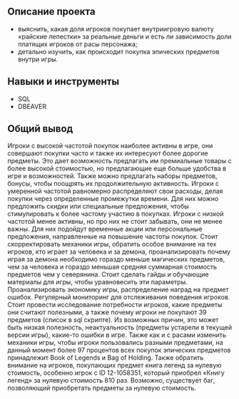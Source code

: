 ## Описание проекта
- выяснить, какая доля игроков покупает внутриигровую валюту «райские лепестки» за реальные деньги и есть ли зависимость доли платящих игроков от расы персонажа;
- детально изучить, как происходит покупка эпических предметов внутри игры.

## Навыки и инструменты
- SQL
- DBEAVER

## Общий вывод
Игроки с высокой частотой покупок наиболее активны в игре, они совершают покупки часто и также их интересуют более дорогие предметы. Это дает возможность предлагать им премиальные товары с более высокой стоимостью, но предлагающие еще больше удобства в игре и возможностей. Также можно предлагать наборы предметов, бонусы, чтобы поощрять их продолжительную активность.
Игроки с умеренной частотой равномерно распределяют свои расходы, делая покупки через определенные промежутки времени. Для них можно предложить скидки или специальные предложения, чтобы стимулировать к более частому участию в покупках.
Игроки с низкой частотой менее активны, но про них не стоит забывать, они не менее важны. Для них подойдут временные акции или персональные предложения, направленные на повышение частоты покупок. 
Стоит скорректировать механики игры, обратить особое внимание на тех игроков, кто играет за человека и за демона, проанализировать почему играя за демона необходимо гораздо меньше магических предметов, чем за человека и гораздо меньшая средняя суммарная стоимость предметов чем у северянина. Стоит сделать гайды и обучающие материалы для игры, чтобы уравновесить эти параметры. Проанализировать экономику игры, распределение наград на предмет ошибок. Регулярный мониторинг для отслеживания поведения игроков. 
Стоит провести исследование потребности игроков, какие предметы они считают полезными, а также почему игроки не покупают 39 предметов (список в sql скрипте). Из возможных причин, это может быть низкая полезность, неактуальность (предметы устарели в текущей версии игры), какие-то ошибки в игре. Также как и с расами изменить механики игры, чтобы игроки пользовались разными предметами, на данный момент более 97 процентов всех покупок эпических предметов принадлежит Book of Legends и Bag of Holding.
Также обратить внимание на игроков, покупающих предмет книга легенд за нулевую стоимость, особенно игрок с ID 12-1058351, который приобрел «Книгу легенд» за нулевую стоимость 810 раз. Возможно, существует баг, позволяющий приобретать предметы за нулевую стоимость. 

